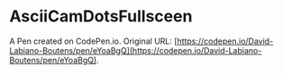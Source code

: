 # AsciiCamDotsFullsceen

A Pen created on CodePen.io. Original URL: [https://codepen.io/David-Labiano-Boutens/pen/eYoaBgQ](https://codepen.io/David-Labiano-Boutens/pen/eYoaBgQ).

<head>
    <meta charset="UTF-8">
    <meta name="viewport" content="width=device-width, initial-scale=1.0">
    <title>Interactive Canvas</title>
    <link rel="stylesheet" href="styles.css">
</head>
<body>
    <div id="canvasContainer">
        <canvas id="canvasEscritorio"></canvas>
    </div>
    <script src="script.js"></script>
</body>
</html>
